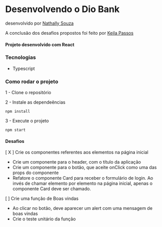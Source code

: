 # Desenvolvendo o Dio Bank

desenvolvido por [Nathally Souza](https://github.com/nathyts)

A conclusão dos desafios propostos foi feito por [Keila Passos](https://github.com/keilapassos)

#### Projeto desenvolvido com React

### Tecnologias

- Typescript

### Como rodar o projeto

1 - Clone o repositório

2 - Instale as dependeências

    npm install

3 - Execute o projeto

    npm start

#### Desafios

[ X ] Crie os componentes referentes aos elementos na página inicial

- Crie um componente para o header, com o título da aplicação
- Crie um componente para o botão, que aceite onClick como uma das props do componente
- Refatore o componente Card para receber o formulário de login. Ao invés de chamar elemento por elemento na página inicial, apenas o componente Card deve ser chamado.

[ ] Crie uma função de Boas vindas

- Ao clicar no botão, deve aparecer um alert com uma mensagem de boas vindas
- Crie o teste unitário da função

